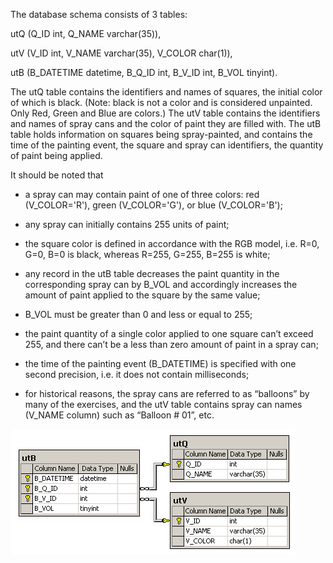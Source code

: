 The database schema consists of 3 tables:

utQ (Q_ID int, Q_NAME varchar(35)), 

utV (V_ID int, V_NAME varchar(35), V_COLOR char(1)), 

utB (B_DATETIME datetime, B_Q_ID int, B_V_ID int, B_VOL tinyint).

The utQ table contains the identifiers and names of squares, the initial color of which is black. (Note: black is not a color and is considered unpainted. Only Red, Green and Blue are colors.)
The utV table contains the identifiers and names of spray cans and the color of paint they are filled with.
The utB table holds information on squares being spray-painted, and contains the time of the painting event, the square and spray can identifiers, the quantity of paint being applied.

It should be noted that

- a spray can may contain paint of one of three colors: red (V_COLOR='R'), green (V_COLOR='G'), or blue (V_COLOR='B');

- any spray can initially contains 255 units of paint;

- the square color is defined in accordance with the RGB model, i.e. R=0, G=0, B=0 is black, whereas R=255, G=255, B=255 is white;

- any record in the utB table decreases the paint quantity in the corresponding spray can by B_VOL and accordingly increases the amount of paint applied to the square by the same value;

- B_VOL must be greater than 0 and less or equal to 255;

- the paint quantity of a single color applied to one square can’t exceed 255, and there can’t be a less than zero amount of paint in a spray can;

- the time of the painting event (B_DATETIME) is specified with one second precision, i.e. it does not contain milliseconds;

- for historical reasons, the spray cans are referred to as “balloons” by many of the exercises, and the utV table contains spray can names (V_NAME column) such as “Balloon # 01”, etc.

![avatar](images/painting.gif)